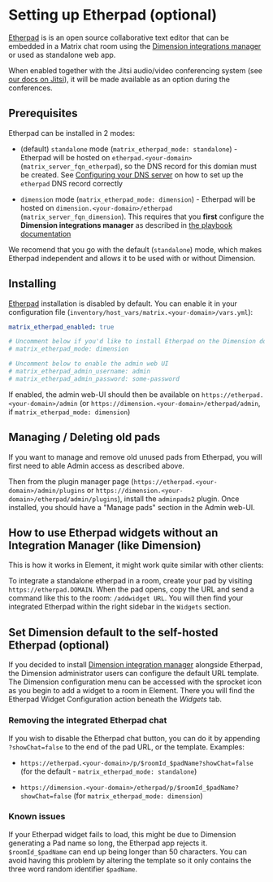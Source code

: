 # Setting up Etherpad (optional)

[Etherpad](https://etherpad.org) is is an open source collaborative text editor that can be embedded in a Matrix chat room using the [Dimension integrations manager](https://dimension.t2bot.io) or used as standalone web app.

When enabled together with the Jitsi audio/video conferencing system (see [our docs on Jitsi](configuring-playbook-jitsi.md)), it will be made available as an option during the conferences.


## Prerequisites

Etherpad can be installed in 2 modes:

- (default) `standalone` mode (`matrix_etherpad_mode: standalone`) - Etherpad will be hosted on `etherpad.<your-domain>` (`matrix_server_fqn_etherpad`), so the DNS record for this domian must be created. See [Configuring your DNS server](configuring-dns.md) on how to set up the `etherpad` DNS record correctly

- `dimension` mode (`matrix_etherpad_mode: dimension`) - Etherpad will be hosted on `dimension.<your-domain>/etherpad` (`matrix_server_fqn_dimension`). This requires that you **first** configure the **Dimension integrations manager** as described in [the playbook documentation](configuring-playbook-dimension.md)

We recomend that you go with the default (`standalone`) mode, which makes Etherpad independent and allows it to be used with or without Dimension.


## Installing

[Etherpad](https://etherpad.org) installation is disabled by default. You can enable it in your configuration file (`inventory/host_vars/matrix.<your-domain>/vars.yml`):

```yaml
matrix_etherpad_enabled: true

# Uncomment below if you'd like to install Etherpad on the Dimension domain (not recommended)
# matrix_etherpad_mode: dimension

# Uncomment below to enable the admin web UI
# matrix_etherpad_admin_username: admin
# matrix_etherpad_admin_password: some-password
```

If enabled, the admin web-UI should then be available on `https://etherpad.<your-domain>/admin` (or `https://dimension.<your-domain>/etherpad/admin`, if `matrix_etherpad_mode: dimension`)


## Managing / Deleting old pads

If you want to manage and remove old unused pads from Etherpad, you will first need to able Admin access as described above.

Then from the plugin manager page (`https://etherpad.<your-domain>/admin/plugins` or `https://dimension.<your-domain>/etherpad/admin/plugins`), install the `adminpads2` plugin. Once installed, you should have a "Manage pads" section in the Admin web-UI.


## How to use Etherpad widgets without an Integration Manager (like Dimension)

This is how it works in Element, it might work quite similar with other clients:

To integrate a standalone etherpad in a room, create your pad by visiting `https://etherpad.DOMAIN`. When the pad opens, copy the URL and send a command like this to the room: `/addwidget URL`. You will then find your integrated Etherpad within the right sidebar in the `Widgets` section.


## Set Dimension default to the self-hosted Etherpad (optional)

If you decided to install [Dimension integration manager](configuring-playbook-dimension.md) alongside Etherpad, the Dimension administrator users can configure the default URL template.
The Dimension configuration menu can be accessed with the sprocket icon as you begin to add a widget to a room in Element. There you will find the Etherpad Widget Configuration action beneath the _Widgets_ tab.


### Removing the integrated Etherpad chat

If you wish to disable the Etherpad chat button, you can do it by appending `?showChat=false` to the end of the pad URL, or the template. Examples:
- `https://etherpad.<your-domain>/p/$roomId_$padName?showChat=false` (for the default - `matrix_etherpad_mode: standalone`)

- `https://dimension.<your-domain>/etherpad/p/$roomId_$padName?showChat=false` (for `matrix_etherpad_mode: dimension`)


### Known issues

If your Etherpad widget fails to load, this might be due to Dimension generating a Pad name so long, the Etherpad app rejects it.
`$roomId_$padName` can end up being longer than 50 characters. You can avoid having this problem by altering the template so it only contains the three word random identifier `$padName`.
